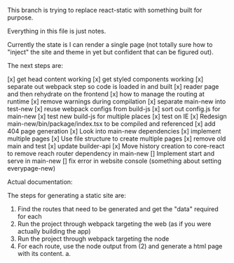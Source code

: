 This branch is trying to replace react-static with something built for purpose.

Everything in this file is just notes.

Currently the state is I can render a single page (not totally sure how to "inject" the site and theme in yet but confident that can be figured out).

The next steps are:

[x] get head content working
[x] get styled components working
[x] separate out webpack step so code is loaded in and built
[x] reader page and then rehydrate on the frontend
[x] how to manage the routing at runtime
[x] remove warnings during compilation
[x] separate main-new into test-new
[x] reuse webpack configs from build-js
[x] sort out config.js for main-new
[x] test new build-js for multiple places
[x] test on IE
[x] Redesign main-new/bin/package/index.tsx to be compiled and referenced
[x] add 404 page generation
[x] Look into main-new dependencies
[x] implement multiple pages
[x] Use file structure to create multiple pages
[x] remove old main and test
[x] update builder-api
[x] Move history creation to core-react to remove reach router dependency in main-new
[] Implement start and serve in main-new
[] fix error in website console (something about setting everypage-new)

Actual documentation:

The steps for generating a static site are:
1. Find the routes that need to be generated and get the "data" required for each
2. Run the project through webpack targeting the web (as if you were actually building the app)
3. Run the project through webpack targeting the node
4. For each route, use the node output from (2) and generate a html page with its content.
  a.
